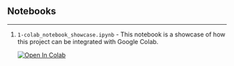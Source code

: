 ## Notebooks
---- 


1. `1-colab_notebook_showcase.ipynb` - This notebook is a showcase of how this project can be integrated with Google Colab.

   [![Open In Colab](https://colab.research.google.com/assets/colab-badge.svg)](https://colab.research.google.com/github/simonsanvil/googleBucketManager/blob/master/notebooks/colab_notebook_showcase.ipynb)
